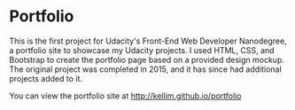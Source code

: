 # Portfolio
This is the first project for Udacity's Front-End Web Developer Nanodegree, a portfolio site to showcase my Udacity projects. I used HTML, CSS, and Bootstrap to create the portfolio page based on a provided design mockup. The original project was completed in 2015, and it has since had additional projects added to it.

You can view the portfolio site at http://kellim.github.io/portfolio



